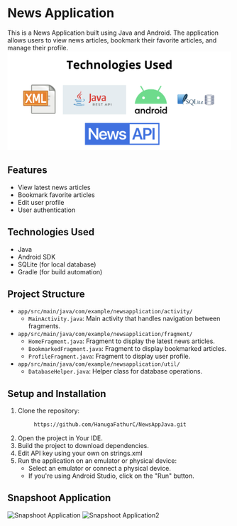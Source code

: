 # News Application

This is a News Application built using Java and Android. The application allows users to view news articles, bookmark their favorite articles, and manage their profile.
![Technologies used](./resource_repository/technologies_used.png)


## Features

- View latest news articles
- Bookmark favorite articles
- Edit user profile
- User authentication

## Technologies Used

- Java
- Android SDK
- SQLite (for local database)
- Gradle (for build automation)


## Project Structure

- `app/src/main/java/com/example/newsapplication/activity/`
  - `MainActivity.java`: Main activity that handles navigation between fragments.
- `app/src/main/java/com/example/newsapplication/fragment/`
  - `HomeFragment.java`: Fragment to display the latest news articles.
  - `BookmarkedFragment.java`: Fragment to display bookmarked articles.
  - `ProfileFragment.java`: Fragment to display user profile.
- `app/src/main/java/com/example/newsapplication/util/`
  - `DatabaseHelper.java`: Helper class for database operations.

## Setup and Installation

1. Clone the repository:
   ```sh
        https://github.com/HanugaFathurC/NewsAppJava.git
2. Open the project in Your IDE.
3. Build the project to download dependencies.
3. Edit API key using your own on strings.xml
4. Run the application on an emulator or physical device:
    - Select an emulator or connect a physical device.
    - If you're using Android Studio, click on the "Run" button.


## Snapshoot Application
![Snapshoot Application](./resource_repository/snapshoot_app1.png)
![Snapshoot Application2](./resource_repository/snapshoot_app2.png)
